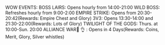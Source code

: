 WOW EVENTS:
BOSS LAIRS: Opens hourly from 14:00-21:00
WILD BOSS: Refreshes hourly from 9:00-2:00
EMPIRE STRIKE: Opens from 20:30-20:42(Rewards: Empire Chest and Glory)
3V3: Opens 13:30-14:00 and 21:30-22:00(Rewards: Lots of Glory)
TWILIGHT OF THE GODS: Thurs. at 10:00-Sun. 20:00
ALLIANCE WAR:100: :ok_hand: : Opens in 4 Days(Rewards: Coins, Merit, Glory, Silver whistles)

